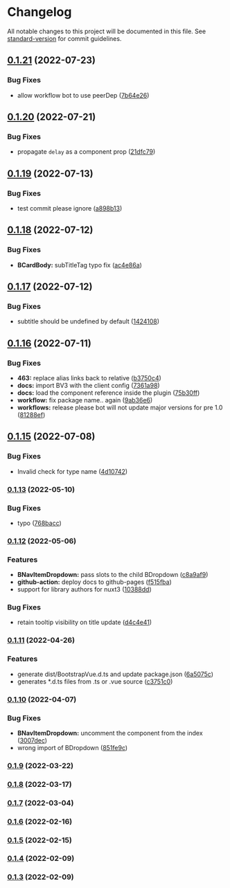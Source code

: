 # Changelog

All notable changes to this project will be documented in this file. See [standard-version](https://github.com/conventional-changelog/standard-version) for commit guidelines.

## [0.1.21](https://github.com/cdmoro/bootstrap-vue-3/compare/v0.1.20...v0.1.21) (2022-07-23)


### Bug Fixes

* allow workflow bot to use peerDep ([7b64e26](https://github.com/cdmoro/bootstrap-vue-3/commit/7b64e26e21640208e21faae66e1277f1eef0c230))

## [0.1.20](https://github.com/cdmoro/bootstrap-vue-3/compare/v0.1.19...v0.1.20) (2022-07-21)


### Bug Fixes

* propagate `delay` as a component prop ([21dfc79](https://github.com/cdmoro/bootstrap-vue-3/commit/21dfc79c8eac60a8e315488013c381ffe5f3facb))

## [0.1.19](https://github.com/cdmoro/bootstrap-vue-3/compare/v0.1.18...v0.1.19) (2022-07-13)


### Bug Fixes

* test commit please ignore ([a898b13](https://github.com/cdmoro/bootstrap-vue-3/commit/a898b1365ee860fad760d9d98be1bff1d6c1b6b1))

## [0.1.18](https://github.com/cdmoro/bootstrap-vue-3/compare/v0.1.17...v0.1.18) (2022-07-12)


### Bug Fixes

* **BCardBody:** subTitleTag typo fix ([ac4e86a](https://github.com/cdmoro/bootstrap-vue-3/commit/ac4e86ab6f7f4dc1277498d943615d73a51fd5cc))

## [0.1.17](https://github.com/cdmoro/bootstrap-vue-3/compare/v0.1.16...v0.1.17) (2022-07-12)


### Bug Fixes

* subtitle should be undefined by default ([1424108](https://github.com/cdmoro/bootstrap-vue-3/commit/1424108bf8ea6e38efd46bdb549cc26937504b17))

## [0.1.16](https://github.com/cdmoro/bootstrap-vue-3/compare/v0.1.15...v0.1.16) (2022-07-11)


### Bug Fixes

* **463:** replace alias links back to relative ([b3750c4](https://github.com/cdmoro/bootstrap-vue-3/commit/b3750c45c9b8695215b0799ccf0bff77f580f932))
* **docs:** import BV3 with the client config ([7361a98](https://github.com/cdmoro/bootstrap-vue-3/commit/7361a98c8a3c2c04891828c1a9f90412349d7fbb))
* **docs:** load the component reference inside the plugin ([75b30ff](https://github.com/cdmoro/bootstrap-vue-3/commit/75b30ffb59e84f864b9c126a1996eb6e1d3c561d))
* **workflow:** fix package name.. again ([9ab36e6](https://github.com/cdmoro/bootstrap-vue-3/commit/9ab36e6582e3bbb451341e1caf5514c7aa642e07))
* **workflows:** release please bot will not update major versions for pre 1.0 ([81288ef](https://github.com/cdmoro/bootstrap-vue-3/commit/81288efebee35867f11e268c436d006737a8495a))

## [0.1.15](https://github.com/cdmoro/bootstrap-vue-3/compare/v0.1.14...v0.1.15) (2022-07-08)


### Bug Fixes

* Invalid check for type name ([4d10742](https://github.com/cdmoro/bootstrap-vue-3/commit/4d107425e195676fbfe35e16a40192ae10224489))

### [0.1.13](https://github.com/cdmoro/bootstrap-vue-3/compare/v0.1.12...v0.1.13) (2022-05-10)

### Bug Fixes

- typo ([768bacc](https://github.com/cdmoro/bootstrap-vue-3/commit/768bacc546c8588e09b65ca1c600f3bf7af28fce))

### [0.1.12](https://github.com/cdmoro/bootstrap-vue-3/compare/v0.1.11...v0.1.12) (2022-05-06)

### Features

- **BNavItemDropdown:** pass slots to the child BDropdown ([c8a9af9](https://github.com/cdmoro/bootstrap-vue-3/commit/c8a9af9831008bfbaf392bca8aeb54f7373ae131))
- **github-action:** deploy docs to github-pages ([f515fba](https://github.com/cdmoro/bootstrap-vue-3/commit/f515fba3947931743c16831d622715b48bea53d6))
- support for library authors for nuxt3 ([10388dd](https://github.com/cdmoro/bootstrap-vue-3/commit/10388dddc0a484ec6e8b90676dbb3cc3a095406b))

### Bug Fixes

- retain tooltip visibility on title update ([d4c4e41](https://github.com/cdmoro/bootstrap-vue-3/commit/d4c4e4110017b4186e29e49300b2e574141f9ae2))

### [0.1.11](https://github.com/cdmoro/bootstrap-vue-3/compare/v0.1.10...v0.1.11) (2022-04-26)

### Features

- generate dist/BootstrapVue.d.ts and update package.json ([6a5075c](https://github.com/cdmoro/bootstrap-vue-3/commit/6a5075c392169c9efc7e24393fa4753092627813))
- generates \*.d.ts files from .ts or .vue source ([c3751c0](https://github.com/cdmoro/bootstrap-vue-3/commit/c3751c09e50cc3e48bca7b1d6bf05cf6333ab94e))

### [0.1.10](https://github.com/cdmoro/bootstrap-vue-3/compare/v0.1.9...v0.1.10) (2022-04-07)

### Bug Fixes

- **BNavItemDropdown:** uncomment the component from the index ([3007dec](https://github.com/cdmoro/bootstrap-vue-3/commit/3007dec442fa23f2a5a4012b4ef40b621ea9f5bf))
- wrong import of BDropdown ([851fe9c](https://github.com/cdmoro/bootstrap-vue-3/commit/851fe9c70880dce4f4b85c0f945679a08a2abf24))

### [0.1.9](https://github.com/cdmoro/bootstrap-vue-3/compare/v0.1.8...v0.1.9) (2022-03-22)

### [0.1.8](https://github.com/cdmoro/bootstrap-vue-3/compare/v0.1.7...v0.1.8) (2022-03-17)

### [0.1.7](https://github.com/cdmoro/bootstrap-vue-3/compare/v0.1.6...v0.1.7) (2022-03-04)

### [0.1.6](https://github.com/cdmoro/bootstrap-vue-3/compare/v0.1.5...v0.1.6) (2022-02-16)

### [0.1.5](https://github.com/cdmoro/bootstrap-vue-3/compare/v0.1.4...v0.1.5) (2022-02-15)

### [0.1.4](https://github.com/cdmoro/bootstrap-vue-3/compare/v0.1.3...v0.1.4) (2022-02-09)

### [0.1.3](https://github.com/cdmoro/bootstrap-vue-3/compare/v0.1.2...v0.1.3) (2022-02-09)

